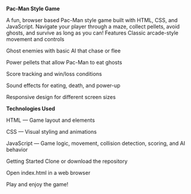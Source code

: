 **Pac-Man Style Game**

A fun, browser based Pac-Man style game built with HTML, CSS, and JavaScript. Navigate your player through a maze, collect pellets, avoid ghosts, and survive as long as you can!
 Features
Classic arcade-style movement and controls


Ghost enemies with basic AI that chase or flee


Power pellets that allow Pac-Man to eat ghosts


Score tracking and win/loss conditions


Sound effects for eating, death, and power-up


Responsive design for different screen sizes



 **Technologies Used**

HTML — Game layout and elements


CSS — Visual styling and animations


JavaScript — Game logic, movement, collision detection, scoring, and AI behavior


 Getting Started
Clone or download the repository


Open index.html in a web browser


Play and enjoy the game!




